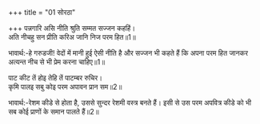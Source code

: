 +++
title = "01 सोरठा"

+++
पन्नगारि असि नीति श्रुति सम्मत सज्जन कहहिं।  
अति नीचहु सन प्रीति करिअ जानि निज परम हित॥1॥  

भावार्थ:-हे गरुडजी! वेदों में मानी हुई ऐसी नीति है और सज्जन भी कहते हैं कि अपना परम हित जानकर अत्यन्त नीच से भी प्रेम करना चाहिए॥1॥  

पाट कीट तें होइ तेहि तें पाटम्बर रुचिर।  
कृमि पालइ सबु कोइ परम अपावन प्रान सम॥2॥  

भावार्थ:-रेशम कीडे से होता है, उससे सुन्दर रेशमी वस्त्र बनते हैं। इसी से उस परम अपवित्र कीडे को भी सब कोई प्राणों के समान पालते हैं॥2॥  



